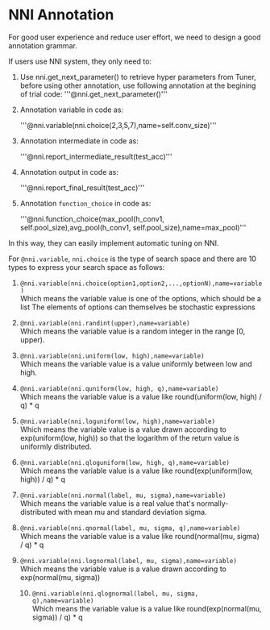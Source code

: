 # NNI Annotation

For good user experience and reduce user effort, we need to design a good annotation grammar.

If users use NNI system, they only need to:

1. Use nni.get_next_parameter() to retrieve hyper parameters from Tuner, before using other annotation, use following annotation at the begining of trial code: '''@nni.get_next_parameter()'''

2. Annotation variable in code as:
    
    '''@nni.variable(nni.choice(2,3,5,7),name=self.conv_size)'''

3. Annotation intermediate in code as:
    
    '''@nni.report_intermediate_result(test_acc)'''

4. Annotation output in code as:
    
    '''@nni.report_final_result(test_acc)'''

5. Annotation `function_choice` in code as:
    
    '''@nni.function_choice(max_pool(h_conv1, self.pool_size),avg_pool(h_conv1, self.pool_size),name=max_pool)'''

In this way, they can easily implement automatic tuning on NNI.

For `@nni.variable`, `nni.choice` is the type of search space and there are 10 types to express your search space as follows:

1. `@nni.variable(nni.choice(option1,option2,...,optionN),name=variable)`  
    Which means the variable value is one of the options, which should be a list The elements of options can themselves be stochastic expressions

2. `@nni.variable(nni.randint(upper),name=variable)`  
    Which means the variable value is a random integer in the range [0, upper).

3. `@nni.variable(nni.uniform(low, high),name=variable)`  
    Which means the variable value is a value uniformly between low and high.

4. `@nni.variable(nni.quniform(low, high, q),name=variable)`  
    Which means the variable value is a value like round(uniform(low, high) / q) * q

5. `@nni.variable(nni.loguniform(low, high),name=variable)`  
    Which means the variable value is a value drawn according to exp(uniform(low, high)) so that the logarithm of the return value is uniformly distributed.

6. `@nni.variable(nni.qloguniform(low, high, q),name=variable)`  
    Which means the variable value is a value like round(exp(uniform(low, high)) / q) * q

7. `@nni.variable(nni.normal(label, mu, sigma),name=variable)`  
    Which means the variable value is a real value that's normally-distributed with mean mu and standard deviation sigma.

8. `@nni.variable(nni.qnormal(label, mu, sigma, q),name=variable)`  
    Which means the variable value is a value like round(normal(mu, sigma) / q) * q

9. `@nni.variable(nni.lognormal(label, mu, sigma),name=variable)`  
    Which means the variable value is a value drawn according to exp(normal(mu, sigma))
    
    10. `@nni.variable(nni.qlognormal(label, mu, sigma, q),name=variable)`  
        Which means the variable value is a value like round(exp(normal(mu, sigma)) / q) * q
